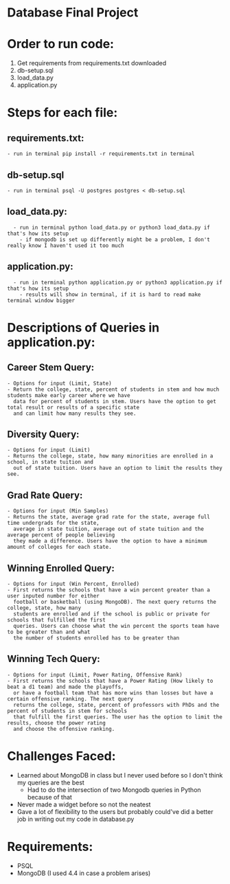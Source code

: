 # Database Final Project

# Order to run code:
  1. Get requirements from requirements.txt downloaded
  2. db-setup.sql
  3. load_data.py
  4. application.py

# Steps for each file:
  ## requirements.txt:
    - run in terminal pip install -r requirements.txt in terminal

  ## db-setup.sql
    - run in terminal psql -U postgres postgres < db-setup.sql

  ## load_data.py:
      - run in terminal python load_data.py or python3 load_data.py if that's how its setup
        - if mongodb is set up differently might be a problem, I don't really know I haven't used it too much

  ## application.py:
      - run in terminal python application.py or python3 application.py if that's how its setup
        - results will show in terminal, if it is hard to read make terminal window bigger


# Descriptions of Queries in application.py:
  ## Career Stem Query:
    - Options for input (Limit, State)
    - Return the college, state, percent of students in stem and how much students make early career where we have 
      data for percent of students in stem. Users have the option to get total result or results of a specific state
      and can limit how many results they see.

  ## Diversity Query:
    - Options for input (Limit)
    - Returns the college, state, how many minorities are enrolled in a school, in state tuition and 
      out of state tuition. Users have an option to limit the results they see.

  ## Grad Rate Query:
    - Options for input (Min Samples)
    - Returns the state, average grad rate for the state, average full time undergrads for the state, 
      average in state tuition, average out of state tuition and the average percent of people believing 
      they made a difference. Users have the option to have a minimum amount of colleges for each state.

  ## Winning Enrolled Query:
    - Options for input (Win Percent, Enrolled)
    - First returns the schools that have a win percent greater than a user inputed number for either 
      football or basketball (using MongoDB). The next query returns the college, state, how many 
      students are enrolled and if the school is public or private for schools that fulfilled the first
      queries. Users can choose what the win percent the sports team have to be greater than and what 
      the number of students enrolled has to be greater than

  ## Winning Tech Query:
    - Options for input (Limit, Power Rating, Offensive Rank)
    - First returns the schools that have a Power Rating (How likely to beat a d1 team) and made the playoffs, 
      or have a football team that has more wins than losses but have a certain offensive ranking. The next query 
      returns the college, state, percent of professors with PhDs and the percent of students in stem for schools
      that fulfill the first queries. The user has the option to limit the results, choose the power rating 
      and choose the offensive ranking.


# Challenges Faced:
  - Learned about MongoDB in class but I never used before so I don't think my queries are the best
    - Had to do the intersection of two Mongodb queries in Python because of that
  - Never made a widget before so not the neatest
  - Gave a lot of flexibility to the users but probably could've did a better job in writing out my code in database.py

# Requirements:
  - PSQL
  - MongoDB (I used 4.4 in case a problem arises)
